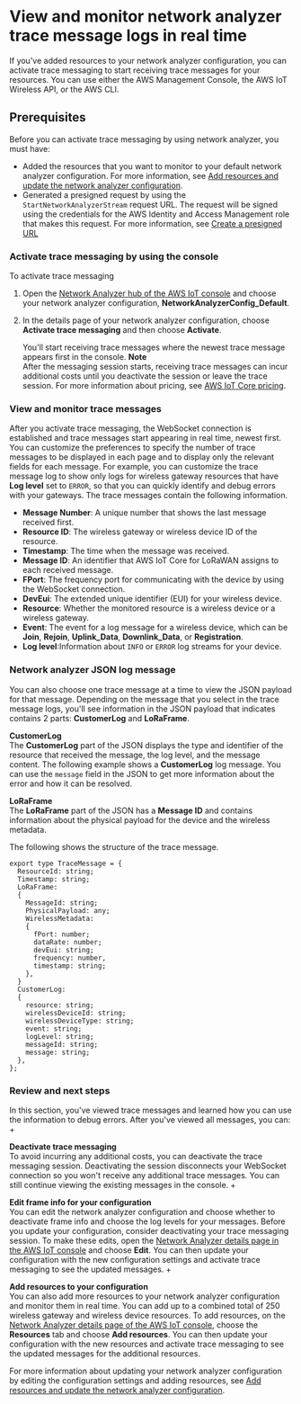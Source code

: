 # View and monitor network analyzer trace message logs in real time<a name="connect-iot-lorawan-network-analyzer-logs"></a>

If you've added resources to your network analyzer configuration, you can activate trace messaging to start receiving trace messages for your resources\. You can use either the AWS Management Console, the AWS IoT Wireless API, or the AWS CLI\.

## Prerequisites<a name="connect-iot-lorawan-network-analyzer-logs-prereq"></a>

Before you can activate trace messaging by using network analyzer, you must have:
+ Added the resources that you want to monitor to your default network analyzer configuration\. For more information, see [Add resources and update the network analyzer configuration](connect-iot-lorawan-network-analyzer-resources.md)\.
+ Generated a presigned request by using the `StartNetworkAnalyzerStream` request URL\. The request will be signed using the credentials for the AWS Identity and Access Management role that makes this request\. For more information, see [Create a presigned URL](connect-iot-lorawan-network-analyzer-generate-request.md#connect-iot-lorawan-network-analyzer-presigned-url)

### Activate trace messaging by using the console<a name="connect-iot-lorawan-network-analyzer-activate-console"></a>

To activate trace messaging

1. Open the [Network Analyzer hub of the AWS IoT console](https://console.aws.amazon.com/iot/home#/wireless/networkAnalyzer) and choose your network analyzer configuration, **NetworkAnalyzerConfig\_Default**\.

1. In the details page of your network analyzer configuration, choose **Activate trace messaging** and then choose **Activate**\.

   You'll start receiving trace messages where the newest trace message appears first in the console\.
**Note**  
After the messaging session starts, receiving trace messages can incur additional costs until you deactivate the session or leave the trace session\. For more information about pricing, see [AWS IoT Core pricing](http://aws.amazon.com/iot-core/pricing/)\.

### View and monitor trace messages<a name="connect-iot-lorawan-network-analyzer-view-trace"></a>

After you activate trace messaging, the WebSocket connection is established and trace messages start appearing in real time, newest first\. You can customize the preferences to specify the number of trace messages to be displayed in each page and to display only the relevant fields for each message\. For example, you can customize the trace message log to show only logs for wireless gateway resources that have **Log level** set to `ERROR`, so that you can quickly identify and debug errors with your gateways\. The trace messages contain the following information\. 
+ **Message Number**: A unique number that shows the last message received first\.
+ **Resource ID**: The wireless gateway or wireless device ID of the resource\.
+ **Timestamp**: The time when the message was received\.
+ **Message ID**: An identifier that AWS IoT Core for LoRaWAN assigns to each received message\.
+ **FPort**: The frequency port for communicating with the device by using the WebSocket connection\.
+ **DevEui**: The extended unique identifier \(EUI\) for your wireless device\.
+ **Resource**: Whether the monitored resource is a wireless device or a wireless gateway\.
+ **Event**: The event for a log message for a wireless device, which can be **Join**, **Rejoin**, **Uplink\_Data**, **Downlink\_Data**, or **Registration**\.
+ **Log level**:Information about `INFO` or `ERROR` log streams for your device\.

### Network analyzer JSON log message<a name="connect-iot-network-analyzer-trace-logs"></a>

You can also choose one trace message at a time to view the JSON payload for that message\. Depending on the message that you select in the trace message logs, you'll see information in the JSON payload that indicates contains 2 parts: **CustomerLog** and **LoRaFrame**\.

**CustomerLog**  
The **CustomerLog** part of the JSON displays the type and identifier of the resource that received the message, the log level, and the message content\. The following example shows a **CustomerLog** log message\. You can use the `message` field in the JSON to get more information about the error and how it can be resolved\.

**LoRaFrame**  
The **LoRaFrame** part of the JSON has a **Message ID** and contains information about the physical payload for the device and the wireless metadata\.

The following shows the structure of the trace message\.

```
export type TraceMessage = {
  ResourceId: string;
  Timestamp: string;
  LoRaFrame: 
  {
    MessageId: string;
    PhysicalPayload: any;
    WirelessMetadata: 
    {
      fPort: number;
      dataRate: number;
      devEui: string;
      frequency: number,
      timestamp: string;
    },
  }
  CustomerLog: 
  {
    resource: string;
    wirelessDeviceId: string;
    wirelessDeviceType: string;
    event: string;
    logLevel: string;
    messageId: string;
    message: string;
  },
};
```

### Review and next steps<a name="connect-iot-lorawan-network-analyzer-review"></a>

In this section, you've viewed trace messages and learned how you can use the information to debug errors\. After you've viewed all messages, you can:
+ 

**Deactivate trace messaging**  
To avoid incurring any additional costs, you can deactivate the trace messaging session\. Deactivating the session disconnects your WebSocket connection so you won't receive any additional trace messages\. You can still continue viewing the existing messages in the console\.
+ 

**Edit frame info for your configuration**  
You can edit the network analyzer configuration and choose whether to deactivate frame info and choose the log levels for your messages\. Before you update your configuration, consider deactivating your trace messaging session\. To make these edits, open the [Network Analyzer details page in the AWS IoT console](https://console.aws.amazon.com/iot/home#/wireless/networkAnalyzer/details/NetworkAnalyzerConfig_Default) and choose **Edit**\. You can then update your configuration with the new configuration settings and activate trace messaging to see the updated messages\.
+ 

**Add resources to your configuration**  
You can also add more resources to your network analyzer configuration and monitor them in real time\. You can add up to a combined total of 250 wireless gateway and wireless device resources\. To add resources, on the [Network Analyzer details page of the AWS IoT console](https://console.aws.amazon.com/iot/home#/wireless/networkAnalyzer/details/NetworkAnalyzerConfig_Default), choose the **Resources** tab and choose **Add resources**\. You can then update your configuration with the new resources and activate trace messaging to see the updated messages for the additional resources\.

For more information about updating your network analyzer configuration by editing the configuration settings and adding resources, see [Add resources and update the network analyzer configuration](connect-iot-lorawan-network-analyzer-resources.md)\.